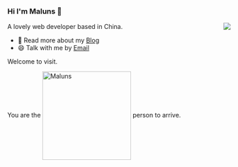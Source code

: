 ### Hi I'm Maluns 👋

<img align="right" src="https://github-readme-stats.vercel.app/api?username=Maluns&show_icons=true&count_private=true&hide=prs&theme=material-palenight&hide_border=true"/>

A lovely web developer based in China.
- 🌱 Read more about my [Blog](https://www.imalun.com/)
- 😄 Talk with me by [Email](mailto:admin@imalun.com)

Welcome to visit.

You are the <img src="https://count.getloli.com/get/@Maluns" alt="Maluns" style="width: 200px;vertical-align: middle;" /> person to arrive.

<!--![Maluns's Most used languages](https://github-readme-stats.vercel.app/api/top-langs?username=Maluns&show_icons=true&layout=compact&count_private=true&hide_border=true&langs_count=8&theme=material-palenight)
-->

<!--
**MaLuns/Maluns** is a ✨ _special_ ✨ repository because its `README.md` (this file) appears on your GitHub profile.

Here are some ideas to get you started:

- 🔭 I’m currently working on ...
- 🌱 I’m currently learning ...
- 👯 I’m looking to collaborate on ...
- 🤔 I’m looking for help with ...
- 💬 Ask me about ...
- 📫 How to reach me: ...
- 😄 Pronouns: ...
- ⚡ Fun fact: ...
-->
